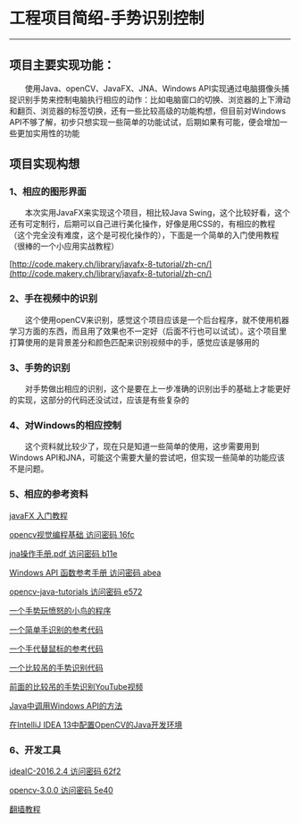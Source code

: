 # 工程项目简绍-手势识别控制
****
## 项目主要实现功能：
&ensp;&ensp;&ensp;&ensp;使用Java、openCV、JavaFX、JNA、Windows API实现通过电脑摄像头捕捉识别手势来控制电脑执行相应的动作：比如电脑窗口的切换、浏览器的上下滑动和翻页、浏览器的标签切换，还有一些比较高级的功能构想，但目前对Windows API不够了解，初步只想实现一些简单的功能试试，后期如果有可能，便会增加一些更加实用性的功能

## 项目实现构想
### 1、相应的图形界面
&ensp;&ensp;&ensp;&ensp;本次实用JavaFX来实现这个项目，相比较Java Swing，这个比较好看，这个还有可定制行，后期可以自己进行美化操作，好像是用CSS的，有相应的教程（这个完全没有难度，这个是可视化操作的），下面是一个简单的入门使用教程（很棒的一个小应用实战教程）

[http://code.makery.ch/library/javafx-8-tutorial/zh-cn/](http://code.makery.ch/library/javafx-8-tutorial/zh-cn/)

### 2、手在视频中的识别
&ensp;&ensp;&ensp;&ensp;这个使用openCV来识别，感觉这个项目应该是一个后台程序，就不使用机器学习方面的东西，而且用了效果也不一定好（后面不行也可以试试）。这个项目里打算使用的是背景差分和颜色匹配来识别视频中的手，感觉应该是够用的

### 3、手势的识别
&ensp;&ensp;&ensp;&ensp;对手势做出相应的识别，这个是要在上一步准确的识别出手的基础上才能更好的实现，这部分的代码还没试过，应该是有些复杂的

### 4、对Windows的相应控制
&ensp;&ensp;&ensp;&ensp;这个资料就比较少了，现在只是知道一些简单的使用，这步需要用到Windows API和JNA，可能这个需要大量的尝试吧，但实现一些简单的功能应该不是问题。

### 5、相应的参考资料
[javaFX 入门教程](http://code.makery.ch/library/javafx-8-tutorial/zh-cn/)

[opencv视觉编程基础  访问密码 16fc](https://yunpan.cn/cvVg76gyqcRDn)

[jna操作手册.pdf  访问密码 b11e](https://yunpan.cn/cvVsRVm7g5JGx)

[Windows API 函数参考手册  访问密码 abea](https://yunpan.cn/cvVsqwS7EJv4v)

[opencv-java-tutorials  访问密码 e572](https://yunpan.cn/cvVs2UD2ccEM4)

[一个手势玩愤怒的小鸟的程序](https://github.com/jaysnanavati/HandGestureRecognition-OpenCV)

[一个简单手识别的参考代码](https://github.com/jaysnanavati/HandGestureRecognition-OpenCV)

[一个手代替鼠标的参考代码](https://github.com/siam1251/HandGestureRecognition)

[一个比较吊的手势识别代码](https://github.com/Xonxt/htw-forschungsproject)

[前面的比较吊的手势识别YouTube视频](https://www.youtube.com/watch?v=5VT2HLc7zVg&index=26&list=PLijfWBfFEZLgF9eCl1HeudsCi2_e7D5Yp)

[Java中调用Windows API的方法](http://qujianfeng.iteye.com/blog/1258363)

[在IntelliJ IDEA 13中配置OpenCV的Java开发环境](http://www.cnblogs.com/yezhang/p/OpenCV_Java_IDEA.html)


### 6、开发工具
[ideaIC-2016.2.4  访问密码 62f2](https://yunpan.cn/cvVsaB7VbCz9d)

[opencv-3.0.0  访问密码 5e40](https://yunpan.cn/cvVAyqEZEDkRc)

[翻墙教程](https://github.com/lw1243925457/Deity_Way/blob/master/profession/common/XX-Net%E8%AF%A6%E7%BB%86%E5%9B%BE%E6%96%87%E6%95%99%E7%A8%8B.md)
